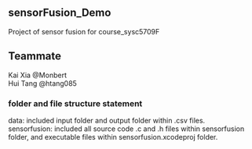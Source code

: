 ## sensorFusion_Demo<br>
Project of sensor fusion for course_sysc5709F

## Teammate<br>
Kai Xia   @Monbert<br>
Hui Tang  @htang085
<br>

### folder and file structure statement<br>
data: included input folder and output folder within .csv files. <br>
sensorfusion: included all source code .c and .h files within sensorfusion folder, and executable files within sensorfusion.xcodeproj folder.<br>

